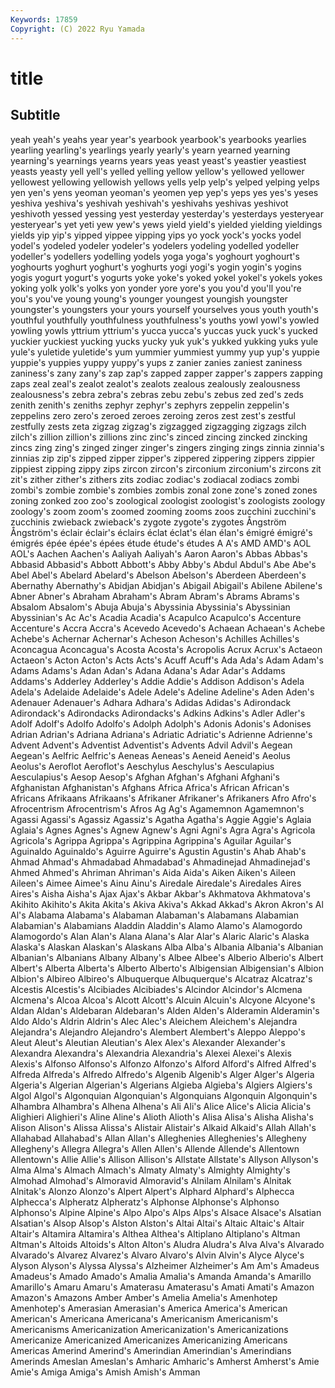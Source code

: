 ```yaml
---
Keywords: 17859
Copyright: (C) 2022 Ryu Yamada
---
```



# title

## Subtitle
yeah yeah's yeahs year year's yearbook yearbook's yearbooks yearlies
yearling yearling's yearlings yearly yearly's yearn yearned yearning yearning's yearnings
yearns years yeas yeast yeast's yeastier yeastiest yeasts yeasty yell
yell's yelled yelling yellow yellow's yellowed yellower yellowest yellowing yellowish
yellows yells yelp yelp's yelped yelping yelps yen yen's yens
yeoman yeoman's yeomen yep yep's yeps yes yes's yeses yeshiva
yeshiva's yeshivah yeshivah's yeshivahs yeshivas yeshivot yeshivoth yessed yessing yest
yesterday yesterday's yesterdays yesteryear yesteryear's yet yeti yew yew's yews
yield yield's yielded yielding yieldings yields yip yip's yipped yippee
yipping yips yo yock yock's yocks yodel yodel's yodeled yodeler
yodeler's yodelers yodeling yodelled yodeller yodeller's yodellers yodelling yodels yoga
yoga's yoghourt yoghourt's yoghourts yoghurt yoghurt's yoghurts yogi yogi's yogin
yogin's yogins yogis yogurt yogurt's yogurts yoke yoke's yoked yokel
yokel's yokels yokes yoking yolk yolk's yolks yon yonder yore
yore's you you'd you'll you're you's you've young young's younger
youngest youngish youngster youngster's youngsters your yours yourself yourselves yous
youth youth's youthful youthfully youthfulness youthfulness's youths yowl yowl's yowled
yowling yowls yttrium yttrium's yucca yucca's yuccas yuck yuck's yucked
yuckier yuckiest yucking yucks yucky yuk yuk's yukked yukking yuks
yule yule's yuletide yuletide's yum yummier yummiest yummy yup yup's
yuppie yuppie's yuppies yuppy yuppy's yups z zanier zanies zaniest
zaniness zaniness's zany zany's zap zap's zapped zapper zapper's zappers
zapping zaps zeal zeal's zealot zealot's zealots zealous zealously zealousness
zealousness's zebra zebra's zebras zebu zebu's zebus zed zed's zeds
zenith zenith's zeniths zephyr zephyr's zephyrs zeppelin zeppelin's zeppelins zero
zero's zeroed zeroes zeroing zeros zest zest's zestful zestfully zests
zeta zigzag zigzag's zigzagged zigzagging zigzags zilch zilch's zillion zillion's
zillions zinc zinc's zinced zincing zincked zincking zincs zing zing's
zinged zinger zinger's zingers zinging zings zinnia zinnia's zinnias zip
zip's zipped zipper zipper's zippered zippering zippers zippier zippiest zipping
zippy zips zircon zircon's zirconium zirconium's zircons zit zit's zither
zither's zithers zits zodiac zodiac's zodiacal zodiacs zombi zombi's zombie
zombie's zombies zombis zonal zone zone's zoned zones zoning zonked
zoo zoo's zoological zoologist zoologist's zoologists zoology zoology's zoom zoom's
zoomed zooming zooms zoos zucchini zucchini's zucchinis zwieback zwieback's zygote
zygote's zygotes Ångström Ångström's éclair éclair's éclairs éclat éclat's élan
élan's émigré émigré's émigrés épée épée's épées étude étude's études
A A's AMD AMD's AOL AOL's Aachen Aachen's Aaliyah Aaliyah's
Aaron Aaron's Abbas Abbas's Abbasid Abbasid's Abbott Abbott's Abby Abby's
Abdul Abdul's Abe Abe's Abel Abel's Abelard Abelard's Abelson Abelson's
Aberdeen Aberdeen's Abernathy Abernathy's Abidjan Abidjan's Abigail Abigail's Abilene Abilene's
Abner Abner's Abraham Abraham's Abram Abram's Abrams Abrams's Absalom Absalom's
Abuja Abuja's Abyssinia Abyssinia's Abyssinian Abyssinian's Ac Ac's Acadia Acadia's
Acapulco Acapulco's Accenture Accenture's Accra Accra's Acevedo Acevedo's Achaean Achaean's
Achebe Achebe's Achernar Achernar's Acheson Acheson's Achilles Achilles's Aconcagua Aconcagua's
Acosta Acosta's Acropolis Acrux Acrux's Actaeon Actaeon's Acton Acton's Acts
Acts's Acuff Acuff's Ada Ada's Adam Adam's Adams Adams's Adan
Adan's Adana Adana's Adar Adar's Addams Addams's Adderley Adderley's Addie
Addie's Addison Addison's Adela Adela's Adelaide Adelaide's Adele Adele's Adeline
Adeline's Aden Aden's Adenauer Adenauer's Adhara Adhara's Adidas Adidas's Adirondack
Adirondack's Adirondacks Adirondacks's Adkins Adkins's Adler Adler's Adolf Adolf's Adolfo
Adolfo's Adolph Adolph's Adonis Adonis's Adonises Adrian Adrian's Adriana Adriana's
Adriatic Adriatic's Adrienne Adrienne's Advent Advent's Adventist Adventist's Advents Advil
Advil's Aegean Aegean's Aelfric Aelfric's Aeneas Aeneas's Aeneid Aeneid's Aeolus
Aeolus's Aeroflot Aeroflot's Aeschylus Aeschylus's Aesculapius Aesculapius's Aesop Aesop's Afghan
Afghan's Afghani Afghani's Afghanistan Afghanistan's Afghans Africa Africa's African African's
Africans Afrikaans Afrikaans's Afrikaner Afrikaner's Afrikaners Afro Afro's Afrocentrism Afrocentrism's
Afros Ag Ag's Agamemnon Agamemnon's Agassi Agassi's Agassiz Agassiz's Agatha
Agatha's Aggie Aggie's Aglaia Aglaia's Agnes Agnes's Agnew Agnew's Agni
Agni's Agra Agra's Agricola Agricola's Agrippa Agrippa's Agrippina Agrippina's Aguilar
Aguilar's Aguinaldo Aguinaldo's Aguirre Aguirre's Agustin Agustin's Ahab Ahab's Ahmad
Ahmad's Ahmadabad Ahmadabad's Ahmadinejad Ahmadinejad's Ahmed Ahmed's Ahriman Ahriman's Aida
Aida's Aiken Aiken's Aileen Aileen's Aimee Aimee's Ainu Ainu's Airedale
Airedale's Airedales Aires Aires's Aisha Aisha's Ajax Ajax's Akbar Akbar's
Akhmatova Akhmatova's Akihito Akihito's Akita Akita's Akiva Akiva's Akkad Akkad's
Akron Akron's Al Al's Alabama Alabama's Alabaman Alabaman's Alabamans Alabamian
Alabamian's Alabamians Aladdin Aladdin's Alamo Alamo's Alamogordo Alamogordo's Alan Alan's
Alana Alana's Alar Alar's Alaric Alaric's Alaska Alaska's Alaskan Alaskan's
Alaskans Alba Alba's Albania Albania's Albanian Albanian's Albanians Albany Albany's
Albee Albee's Alberio Alberio's Albert Albert's Alberta Alberta's Alberto Alberto's
Albigensian Albigensian's Albion Albion's Albireo Albireo's Albuquerque Albuquerque's Alcatraz Alcatraz's
Alcestis Alcestis's Alcibiades Alcibiades's Alcindor Alcindor's Alcmena Alcmena's Alcoa Alcoa's
Alcott Alcott's Alcuin Alcuin's Alcyone Alcyone's Aldan Aldan's Aldebaran Aldebaran's
Alden Alden's Alderamin Alderamin's Aldo Aldo's Aldrin Aldrin's Alec Alec's
Aleichem Aleichem's Alejandra Alejandra's Alejandro Alejandro's Alembert Alembert's Aleppo Aleppo's
Aleut Aleut's Aleutian Aleutian's Alex Alex's Alexander Alexander's Alexandra Alexandra's
Alexandria Alexandria's Alexei Alexei's Alexis Alexis's Alfonso Alfonso's Alfonzo Alfonzo's
Alford Alford's Alfred Alfred's Alfreda Alfreda's Alfredo Alfredo's Algenib Algenib's
Alger Alger's Algeria Algeria's Algerian Algerian's Algerians Algieba Algieba's Algiers
Algiers's Algol Algol's Algonquian Algonquian's Algonquians Algonquin Algonquin's Alhambra Alhambra's
Alhena Alhena's Ali Ali's Alice Alice's Alicia Alicia's Alighieri Alighieri's
Aline Aline's Alioth Alioth's Alisa Alisa's Alisha Alisha's Alison Alison's
Alissa Alissa's Alistair Alistair's Alkaid Alkaid's Allah Allah's Allahabad Allahabad's
Allan Allan's Alleghenies Alleghenies's Allegheny Allegheny's Allegra Allegra's Allen Allen's
Allende Allende's Allentown Allentown's Allie Allie's Allison Allison's Allstate Allstate's
Allyson Allyson's Alma Alma's Almach Almach's Almaty Almaty's Almighty Almighty's
Almohad Almohad's Almoravid Almoravid's Alnilam Alnilam's Alnitak Alnitak's Alonzo Alonzo's
Alpert Alpert's Alphard Alphard's Alphecca Alphecca's Alpheratz Alpheratz's Alphonse Alphonse's
Alphonso Alphonso's Alpine Alpine's Alpo Alpo's Alps Alps's Alsace Alsace's
Alsatian Alsatian's Alsop Alsop's Alston Alston's Altai Altai's Altaic Altaic's
Altair Altair's Altamira Altamira's Althea Althea's Altiplano Altiplano's Altman Altman's
Altoids Altoids's Alton Alton's Aludra Aludra's Alva Alva's Alvarado Alvarado's
Alvarez Alvarez's Alvaro Alvaro's Alvin Alvin's Alyce Alyce's Alyson Alyson's
Alyssa Alyssa's Alzheimer Alzheimer's Am Am's Amadeus Amadeus's Amado Amado's
Amalia Amalia's Amanda Amanda's Amarillo Amarillo's Amaru Amaru's Amaterasu Amaterasu's
Amati Amati's Amazon Amazon's Amazons Amber Amber's Amelia Amelia's Amenhotep
Amenhotep's Amerasian Amerasian's America America's American American's Americana Americana's Americanism
Americanism's Americanisms Americanization Americanization's Americanizations Americanize Americanized Americanizes Americanizing Americans
Americas Amerind Amerind's Amerindian Amerindian's Amerindians Amerinds Ameslan Ameslan's Amharic
Amharic's Amherst Amherst's Amie Amie's Amiga Amiga's Amish Amish's Amman
